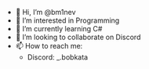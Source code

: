 - 👋 Hi, I’m @bm1nev
- 👀 I’m interested in Programming
- 🌱 I’m currently learning C#
- 💞️ I’m looking to collaborate on Discord
- 📫 How to reach me:
  - Discord: _.bobkata
<!---
bm1nev/bm1nev is a ✨ special ✨ repository because its `README.md` (this file) appears on your GitHub profile.
You can click the Preview link to take a look at your changes.
--->
